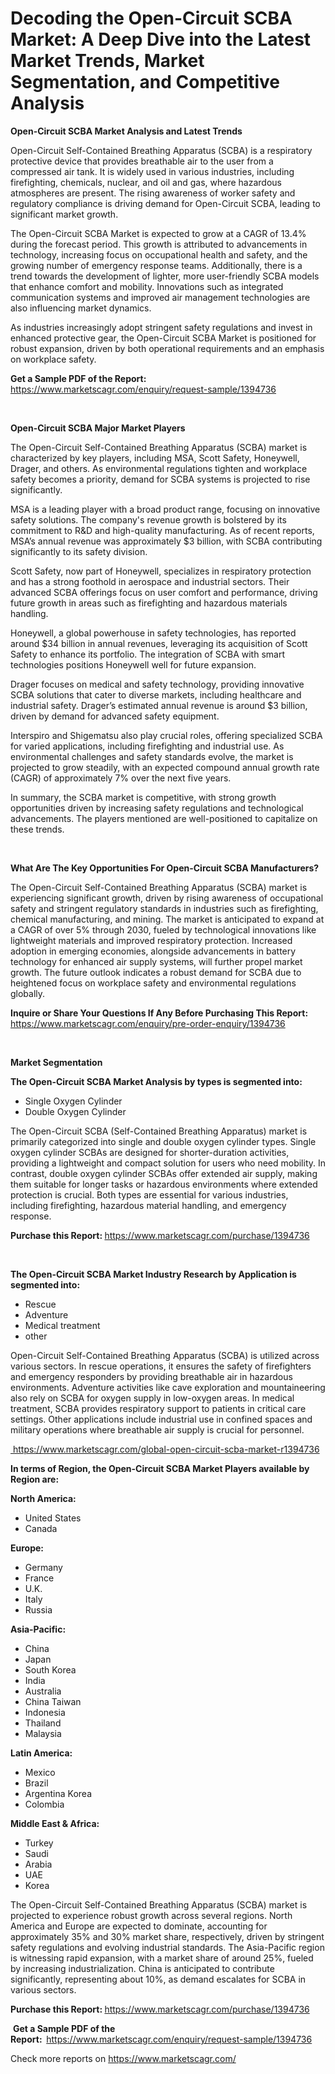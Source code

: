 <p><h1>Decoding the Open-Circuit SCBA Market: A Deep Dive into the Latest Market Trends, Market Segmentation, and Competitive Analysis</h1></p><p><strong>Open-Circuit SCBA Market Analysis and Latest Trends</strong></p>
<p><p>Open-Circuit Self-Contained Breathing Apparatus (SCBA) is a respiratory protective device that provides breathable air to the user from a compressed air tank. It is widely used in various industries, including firefighting, chemicals, nuclear, and oil and gas, where hazardous atmospheres are present. The rising awareness of worker safety and regulatory compliance is driving demand for Open-Circuit SCBA, leading to significant market growth.</p><p>The Open-Circuit SCBA Market is expected to grow at a CAGR of 13.4% during the forecast period. This growth is attributed to advancements in technology, increasing focus on occupational health and safety, and the growing number of emergency response teams. Additionally, there is a trend towards the development of lighter, more user-friendly SCBA models that enhance comfort and mobility. Innovations such as integrated communication systems and improved air management technologies are also influencing market dynamics. </p><p>As industries increasingly adopt stringent safety regulations and invest in enhanced protective gear, the Open-Circuit SCBA Market is positioned for robust expansion, driven by both operational requirements and an emphasis on workplace safety.</p></p>
<p><strong>Get a Sample PDF of the Report:&nbsp;</strong> <a href="https://www.marketscagr.com/enquiry/request-sample/1394736?utm_campaign=3541&utm_medium=2&utm_source=Github&utm_content=ia&utm_term=22032025&utm_id=open-circuit-scba">https://www.marketscagr.com/enquiry/request-sample/1394736</a></p>
<p>&nbsp;</p>
<p><strong>Open-Circuit SCBA Major Market Players</strong></p>
<p><p>The Open-Circuit Self-Contained Breathing Apparatus (SCBA) market is characterized by key players, including MSA, Scott Safety, Honeywell, Drager, and others. As environmental regulations tighten and workplace safety becomes a priority, demand for SCBA systems is projected to rise significantly.</p><p>MSA is a leading player with a broad product range, focusing on innovative safety solutions. The company's revenue growth is bolstered by its commitment to R&D and high-quality manufacturing. As of recent reports, MSA’s annual revenue was approximately $3 billion, with SCBA contributing significantly to its safety division.</p><p>Scott Safety, now part of Honeywell, specializes in respiratory protection and has a strong foothold in aerospace and industrial sectors. Their advanced SCBA offerings focus on user comfort and performance, driving future growth in areas such as firefighting and hazardous materials handling.</p><p>Honeywell, a global powerhouse in safety technologies, has reported around $34 billion in annual revenues, leveraging its acquisition of Scott Safety to enhance its portfolio. The integration of SCBA with smart technologies positions Honeywell well for future expansion.</p><p>Drager focuses on medical and safety technology, providing innovative SCBA solutions that cater to diverse markets, including healthcare and industrial safety. Drager’s estimated annual revenue is around $3 billion, driven by demand for advanced safety equipment.</p><p>Interspiro and Shigematsu also play crucial roles, offering specialized SCBA for varied applications, including firefighting and industrial use. As environmental challenges and safety standards evolve, the market is projected to grow steadily, with an expected compound annual growth rate (CAGR) of approximately 7% over the next five years.</p><p>In summary, the SCBA market is competitive, with strong growth opportunities driven by increasing safety regulations and technological advancements. The players mentioned are well-positioned to capitalize on these trends.</p></p>
<p>&nbsp;</p>
<p><strong>What Are The Key Opportunities For Open-Circuit SCBA Manufacturers?</strong></p>
<p><p>The Open-Circuit Self-Contained Breathing Apparatus (SCBA) market is experiencing significant growth, driven by rising awareness of occupational safety and stringent regulatory standards in industries such as firefighting, chemical manufacturing, and mining. The market is anticipated to expand at a CAGR of over 5% through 2030, fueled by technological innovations like lightweight materials and improved respiratory protection. Increased adoption in emerging economies, alongside advancements in battery technology for enhanced air supply systems, will further propel market growth. The future outlook indicates a robust demand for SCBA due to heightened focus on workplace safety and environmental regulations globally.</p></p>
<p><strong>Inquire or Share Your Questions If Any Before Purchasing This Report:</strong> <a href="https://www.marketscagr.com/enquiry/pre-order-enquiry/1394736?utm_campaign=3541&utm_medium=2&utm_source=Github&utm_content=ia&utm_term=22032025&utm_id=open-circuit-scba">https://www.marketscagr.com/enquiry/pre-order-enquiry/1394736</a></p>
<p>&nbsp;</p>
<p><strong>Market Segmentation</strong></p>
<p><strong>The Open-Circuit SCBA Market Analysis by types is segmented into:</strong></p>
<p><ul><li>Single Oxygen Cylinder</li><li>Double Oxygen Cylinder</li></ul></p>
<p><p>The Open-Circuit SCBA (Self-Contained Breathing Apparatus) market is primarily categorized into single and double oxygen cylinder types. Single oxygen cylinder SCBAs are designed for shorter-duration activities, providing a lightweight and compact solution for users who need mobility. In contrast, double oxygen cylinder SCBAs offer extended air supply, making them suitable for longer tasks or hazardous environments where extended protection is crucial. Both types are essential for various industries, including firefighting, hazardous material handling, and emergency response.</p></p>
<p><strong>Purchase this Report:&nbsp;</strong><a href="https://www.marketscagr.com/purchase/1394736?utm_campaign=3541&utm_medium=2&utm_source=Github&utm_content=ia&utm_term=22032025&utm_id=open-circuit-scba">https://www.marketscagr.com/purchase/1394736</a></p>
<p>&nbsp;</p>
<p><strong>The Open-Circuit SCBA Market Industry Research by Application is segmented into:</strong></p>
<p><ul><li>Rescue</li><li>Adventure</li><li>Medical treatment</li><li>other</li></ul></p>
<p><p>Open-Circuit Self-Contained Breathing Apparatus (SCBA) is utilized across various sectors. In rescue operations, it ensures the safety of firefighters and emergency responders by providing breathable air in hazardous environments. Adventure activities like cave exploration and mountaineering also rely on SCBA for oxygen supply in low-oxygen areas. In medical treatment, SCBA provides respiratory support to patients in critical care settings. Other applications include industrial use in confined spaces and military operations where breathable air supply is crucial for personnel.</p></p>
<p><a href="https://www.marketscagr.com/global-open-circuit-scba-market-r1394736?utm_campaign=3541&utm_medium=2&utm_source=Github&utm_content=ia&utm_term=22032025&utm_id=open-circuit-scba">&nbsp;https://www.marketscagr.com/global-open-circuit-scba-market-r1394736</a></p>
<p><strong>In terms of Region, the Open-Circuit SCBA Market Players available by Region are:</strong></p>
<p>
    <p> <strong> North America: </strong>
        <ul>
            <li>United States</li>
            <li>Canada</li>
        </ul>
        </p> 
    <p> <strong> Europe: </strong>
        <ul>
            <li>Germany</li>
            <li>France</li>
            <li>U.K.</li>
            <li>Italy</li>
            <li>Russia</li>
        </ul>
        </p> 
    <p> <strong> Asia-Pacific: </strong>
        <ul>
            <li>China</li>
            <li>Japan</li>
            <li>South Korea</li>
            <li>India</li>
            <li>Australia</li>
            <li>China Taiwan</li>
            <li>Indonesia</li>
            <li>Thailand</li>
            <li>Malaysia</li>
        </ul>
        </p> 
    <p> <strong> Latin America: </strong>
        <ul>
            <li>Mexico</li>
            <li>Brazil</li>
            <li>Argentina Korea</li>
            <li>Colombia</li>
        </ul>
        </p> 
    <p> <strong> Middle East & Africa: </strong>
        <ul>
            <li>Turkey</li>
            <li>Saudi</li>
            <li>Arabia</li>
            <li>UAE</li>
            <li>Korea</li>
        </ul>
    </p>
    </p>
<p><p>The Open-Circuit Self-Contained Breathing Apparatus (SCBA) market is projected to experience robust growth across several regions. North America and Europe are expected to dominate, accounting for approximately 35% and 30% market share, respectively, driven by stringent safety regulations and evolving industrial standards. The Asia-Pacific region is witnessing rapid expansion, with a market share of around 25%, fueled by increasing industrialization. China is anticipated to contribute significantly, representing about 10%, as demand escalates for SCBA in various sectors.</p></p>
<p><strong>Purchase this Report: </strong><a href="https://www.marketscagr.com/purchase/1394736?utm_campaign=3541&utm_medium=2&utm_source=Github&utm_content=ia&utm_term=22032025&utm_id=open-circuit-scba">https://www.marketscagr.com/purchase/1394736</a></p>
<p>&nbsp;<strong>Get a Sample PDF of the Report:&nbsp;&nbsp;</strong><a href="https://www.marketscagr.com/enquiry/request-sample/1394736?utm_campaign=3541&utm_medium=2&utm_source=Github&utm_content=ia&utm_term=22032025&utm_id=open-circuit-scba">https://www.marketscagr.com/enquiry/request-sample/1394736</a></p>
<p><strong></strong></p>
<p>Check more reports on <a href="https://www.marketscagr.com/?utm_campaign=3541&utm_medium=2&utm_source=Github&utm_content=ia&utm_term=22032025&utm_id=open-circuit-scba">https://www.marketscagr.com/</a></p>